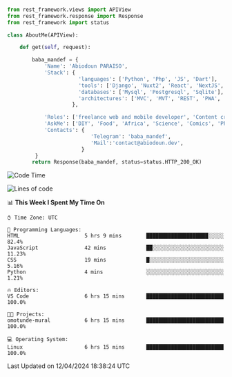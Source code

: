 ###
```python
from rest_framework.views import APIView
from rest_framework.response import Response
from rest_framework import status

class AboutMe(APIView):

    def get(self, request):

        baba_mandef = {
            'Name': 'Abiodoun PARAISO',
            'Stack': {
                       'languages': ['Python', 'Php', 'JS', 'Dart'],
                       'tools': ['Django', 'Nuxt2', 'React', 'NextJS', 'Flutter'],
                       'databases': ['Mysql', 'Postgresql', 'Sqlite'],
                       'architectures': ['MVC', 'MVT', 'REST', 'PWA', 'SPA', 'MicroServices']
                     },

            'Roles': ['freelance web and mobile developer', 'Content creator', 'Teacher', 'Mentor'],
            'AskMe': ['DIY', 'Food', 'Africa', 'Science', 'Comics', 'Photography', 'Tech', 'Programming', 'Mechatronics'],
            'Contacts': {
                           'Telegram': 'baba_mandef',
                           'Mail':'contact@abiodoun.dev',
                        }
         }
        return Response(baba_mandef, status=status.HTTP_200_OK)

```                    

<!--START_SECTION:waka-->
![Code Time](http://img.shields.io/badge/Code%20Time-1%2C011%20hrs%201%20min-blue)

![Lines of code](https://img.shields.io/badge/From%20Hello%20World%20I%27ve%20Written-275%20Thousand%20lines%20of%20code-blue)

📊 **This Week I Spent My Time On** 

```text
⌚︎ Time Zone: UTC

💬 Programming Languages: 
HTML                     5 hrs 9 mins        ████████████████████░░░░░   82.4% 
JavaScript               42 mins             ██░░░░░░░░░░░░░░░░░░░░░░░   11.23% 
CSS                      19 mins             █░░░░░░░░░░░░░░░░░░░░░░░░   5.16% 
Python                   4 mins              ░░░░░░░░░░░░░░░░░░░░░░░░░   1.21%

🔥 Editors: 
VS Code                  6 hrs 15 mins       █████████████████████████   100.0%

🐱‍💻 Projects: 
omotunde-mural           6 hrs 15 mins       █████████████████████████   100.0%

💻 Operating System: 
Linux                    6 hrs 15 mins       █████████████████████████   100.0%

```


 Last Updated on 12/04/2024 18:38:24 UTC
<!--END_SECTION:waka-->
